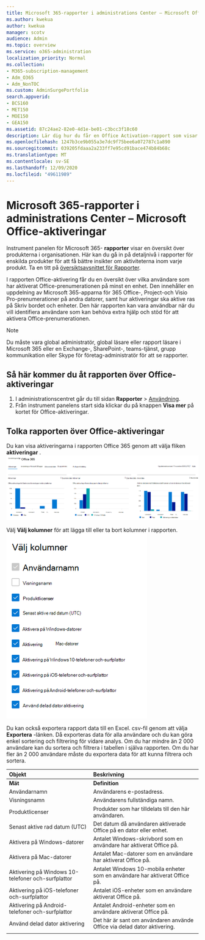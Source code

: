 ```yaml
---
title: Microsoft 365-rapporter i administrations Center – Microsoft Office-aktiveringar
ms.author: kwekua
author: kwekua
manager: scotv
audience: Admin
ms.topic: overview
ms.service: o365-administration
localization_priority: Normal
ms.collection:
- M365-subscription-management
- Adm_O365
- Adm_NonTOC
ms.custom: AdminSurgePortfolio
search.appverid:
- BCS160
- MET150
- MOE150
- GEA150
ms.assetid: 87c24ae2-82e0-4d1e-be01-c3bcc3f18c60
description: Lär dig hur du får en Office Activation-rapport som visar vilka användare som har aktiverat Office-prenumerationen och vilka som kan behöva ytterligare hjälp.
ms.openlocfilehash: 1247b3ce9b055a3e7dc9f75bee6a072787c1a890
ms.sourcegitcommit: 039205fdaaa2a233ff7e95cd91bace474b84b68c
ms.translationtype: MT
ms.contentlocale: sv-SE
ms.lasthandoff: 12/09/2020
ms.locfileid: "49611989"
---
```

# <a name="microsoft-365-reports-in-the-admin-center---microsoft-office-activations"></a>Microsoft 365-rapporter i administrations Center – Microsoft Office-aktiveringar

Instrument panelen för Microsoft 365- **rapporter** visar en översikt över produkterna i organisationen. Här kan du gå in på detaljnivå i rapporter för enskilda produkter för att få bättre insikter om aktiviteterna inom varje produkt. Ta en titt på [översiktsavsnittet för Rapporter](activity-reports.md).
  
I rapporten Office-aktivering får du en översikt över vilka användare som har aktiverat Office-prenumerationen på minst en enhet. Den innehåller en uppdelning av Microsoft 365-apparna för 365 Office-, Project-och Visio Pro-prenumerationer på andra datorer, samt hur aktiveringar ska aktive ras på Skriv bordet och enheter. Den här rapporten kan vara användbar när du vill identifiera användare som kan behöva extra hjälp och stöd för att aktivera Office-prenumerationen.
  
> [!NOTE]
> Du måste vara global administratör, global läsare eller rapport läsare i Microsoft 365 eller en Exchange-, SharePoint-, teams-tjänst, grupp kommunikation eller Skype för företag-administratör för att se rapporter.  
  
## <a name="how-to-get-to-the-office-activations-report"></a>Så här kommer du åt rapporten över Office-aktiveringar

1. I administrationscentret går du till sidan **Rapporter** \> <a href="https://go.microsoft.com/fwlink/p/?linkid=2074756" target="_blank">Användning</a>. 
2. Från instrument panelens start sida klickar du på knappen **Visa mer** på kortet för Office-aktiveringar.
  
## <a name="interpret-the-office-activations-report"></a>Tolka rapporten över Office-aktiveringar
  
Du kan visa aktiveringarna i rapporten Office 365 genom att välja fliken **aktiveringar** .<br/>![Microsoft 365-rapporter – Microsoft Office 365-aktivering.](../../media/e1df82a2-3336-4b38-b66c-b286c44b82ee.png)

Välj **Välj kolumner** för att lägga till eller ta bort kolumner i rapporten.  <br/> ![Rapport om Office 365-aktiveringar – Välj kolumner](../../media/d11a0efa-a067-4440-a4f3-71b618a90301.png)

Du kan också exportera rapport data till en Excel. csv-fil genom att välja **Exportera** -länken. Då exporteras data för alla användare och du kan göra enkel sortering och filtrering för vidare analys. Om du har mindre än 2 000 användare kan du sortera och filtrera i tabellen i själva rapporten. Om du har fler än 2 000 användare måste du exportera data för att kunna filtrera och sortera. 

|Objekt|Beskrivning|
|:-----|:-----|
|**Mät**|**Definition**|
|Användarnamn  <br/> |Användarens e-postadress.  <br/> |
|Visningsnamn  <br/> |Användarens fullständiga namn.  <br/> |
|Produktlicenser  <br/> |Produkter som har tilldelats till den här användaren.  <br/> |
|Senast aktive rad datum (UTC)  <br/> |Det datum då användaren aktiverade Office på en dator eller enhet.  <br/> |
|Aktivera på Windows-datorer  <br/> |Antalet Windows-skrivbord som en användare har aktiverat Office på.  <br/> |
|Aktivera på Mac-datorer <br/> |Antalet Mac-datorer som en användare har aktiverat Office på.|
|Aktivering på Windows 10-telefoner och-surfplattor  <br/> |Antalet Windows 10-mobila enheter som en användare har aktiverat Office på.  <br/> |
|Aktivering på iOS-telefoner och-surfplattor  <br/> |Antalet iOS-enheter som en användare aktiverat Office på.|
|Aktivering på Android-telefoner och-surfplattor  <br/> |Antalet Android-enheter som en användare aktiverat Office på.  <br/> |
|Använd delad dator aktivering |Det här är sant om användaren använde Office via delad dator aktivering.|
|||
   